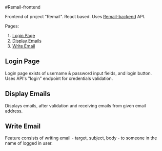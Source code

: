 #Remail-frontend

Frontend of project "Remail". React based. Uses [Remail-backend](https://github.com/WailGree/remail-backend) API.

Pages:
1. [Login Page](#login-page)
2. [Display Emails](#display-emails)
3. [Write Email](#write-email)

## Login Page

Login page exists of username & password input fields, and login button. Uses API's "login" endpoint for credentials validation.

## Display Emails
Displays emails, after validation and receiving emails from given email address.

## Write Email
Feature consists of writing email - target, subject, body - to someone in the name of logged in user.
